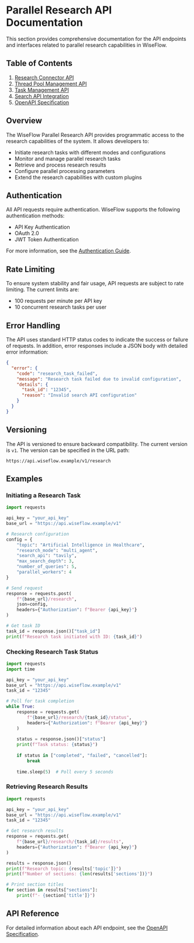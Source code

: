 # Parallel Research API Documentation

This section provides comprehensive documentation for the API endpoints and interfaces related to parallel research capabilities in WiseFlow.

## Table of Contents

1. [Research Connector API](./research_connector_api.md)
2. [Thread Pool Management API](./thread_pool_api.md)
3. [Task Management API](./task_management_api.md)
4. [Search API Integration](./search_api_integration.md)
5. [OpenAPI Specification](./openapi_spec.md)

## Overview

The WiseFlow Parallel Research API provides programmatic access to the research capabilities of the system. It allows developers to:

- Initiate research tasks with different modes and configurations
- Monitor and manage parallel research tasks
- Retrieve and process research results
- Configure parallel processing parameters
- Extend the research capabilities with custom plugins

## Authentication

All API requests require authentication. WiseFlow supports the following authentication methods:

- API Key Authentication
- OAuth 2.0
- JWT Token Authentication

For more information, see the [Authentication Guide](../developer_guide/authentication.md).

## Rate Limiting

To ensure system stability and fair usage, API requests are subject to rate limiting. The current limits are:

- 100 requests per minute per API key
- 10 concurrent research tasks per user

## Error Handling

The API uses standard HTTP status codes to indicate the success or failure of requests. In addition, error responses include a JSON body with detailed error information:

```json
{
  "error": {
    "code": "research_task_failed",
    "message": "Research task failed due to invalid configuration",
    "details": {
      "task_id": "12345",
      "reason": "Invalid search API configuration"
    }
  }
}
```

## Versioning

The API is versioned to ensure backward compatibility. The current version is `v1`. The version can be specified in the URL path:

```
https://api.wiseflow.example/v1/research
```

## Examples

### Initiating a Research Task

```python
import requests

api_key = "your_api_key"
base_url = "https://api.wiseflow.example/v1"

# Research configuration
config = {
    "topic": "Artificial Intelligence in Healthcare",
    "research_mode": "multi_agent",
    "search_api": "tavily",
    "max_search_depth": 3,
    "number_of_queries": 5,
    "parallel_workers": 4
}

# Send request
response = requests.post(
    f"{base_url}/research",
    json=config,
    headers={"Authorization": f"Bearer {api_key}"}
)

# Get task ID
task_id = response.json()["task_id"]
print(f"Research task initiated with ID: {task_id}")
```

### Checking Research Task Status

```python
import requests
import time

api_key = "your_api_key"
base_url = "https://api.wiseflow.example/v1"
task_id = "12345"

# Poll for task completion
while True:
    response = requests.get(
        f"{base_url}/research/{task_id}/status",
        headers={"Authorization": f"Bearer {api_key}"}
    )
    
    status = response.json()["status"]
    print(f"Task status: {status}")
    
    if status in ["completed", "failed", "cancelled"]:
        break
        
    time.sleep(5)  # Poll every 5 seconds
```

### Retrieving Research Results

```python
import requests

api_key = "your_api_key"
base_url = "https://api.wiseflow.example/v1"
task_id = "12345"

# Get research results
response = requests.get(
    f"{base_url}/research/{task_id}/results",
    headers={"Authorization": f"Bearer {api_key}"}
)

results = response.json()
print(f"Research topic: {results['topic']}")
print(f"Number of sections: {len(results['sections'])}")

# Print section titles
for section in results["sections"]:
    print(f"- {section['title']}")
```

## API Reference

For detailed information about each API endpoint, see the [OpenAPI Specification](./openapi_spec.md).

